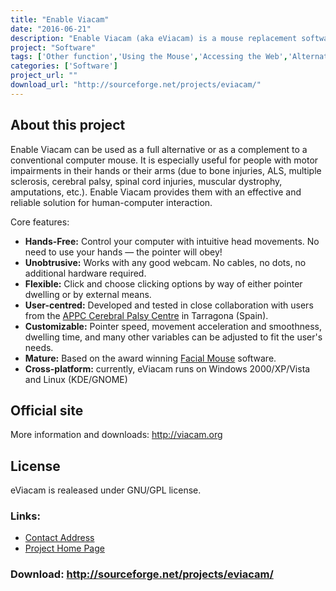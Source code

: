 ```yaml
---
title: "Enable Viacam"
date: "2016-06-21"
description: "Enable Viacam (aka eViacam) is a mouse replacement software that moves the pointer as you move your head. It works on standard PCs equipped with a web camera. No additional hardware is required. Runs over Windows and Linux and is released under GNU/GPL license."
project: "Software"
tags: ['Other function','Using the Mouse','Accessing the Web','Alternative Access','Learning and Education' ]
categories: ['Software']
project_url: ""
download_url: "http://sourceforge.net/projects/eviacam/"
---
```

 About this project
-------------------

Enable Viacam can be used as a full alternative or as a complement to a conventional computer mouse. It is especially useful for people with motor impairments in their hands or their arms (due to bone injuries, ALS, multiple sclerosis, cerebral palsy, spinal cord injuries, muscular dystrophy, amputations, etc.). Enable Viacam provides them with an effective and reliable solution for human-computer interaction.

Core features:

- **Hands-Free:** Control your computer with intuitive head movements. No need to use your hands — the pointer will obey!
- **Unobtrusive:** Works with any good webcam. No cables, no dots, no additional hardware required.
- **Flexible:** Click and choose clicking options by way of either pointer dwelling or by external means.
- **User-centred:** Developed and tested in close collaboration with users from the <a _blank="" href="" target="">APPC Cerebral Palsy Centre</a> in Tarragona (Spain).
- **Customizable:** Pointer speed, movement acceleration and smoothness, dwelling time, and many other variables can be adjusted to fit the user's needs.
- **Mature:** Based on the award winning <a _blank="" href="" target="">Facial Mouse</a> software.
- **Cross-platform:** currently, eViacam runs on Windows 2000/XP/Vista and Linux (KDE/GNOME)
 
  
Official site
-------------

More information and downloads: <a _blank="" href="" target="">http://viacam.org</a>

License
-------

eViacam is realeased under GNU/GPL license.

### Links:
- <a href="mailto:cesar@crea-si.com">Contact Address</a>
- <a href="http://eviacam.sourceforge.net/">Project Home Page</a>

### Download: http://sourceforge.net/projects/eviacam/ 